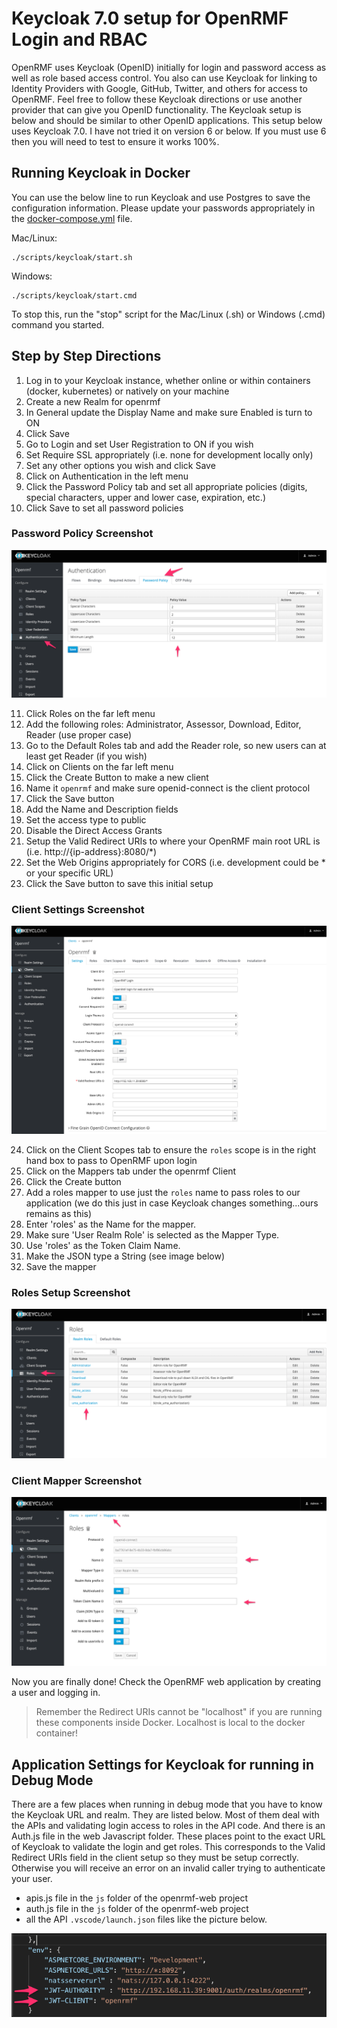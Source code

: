 # Keycloak 7.0 setup for OpenRMF Login and RBAC
OpenRMF uses Keycloak (OpenID) initially for login and password access as well as role based access control. You also can use Keycloak for linking to Identity Providers with Google, GitHub, Twitter, and others for access to OpenRMF. Feel free to follow these Keycloak directions or use another provider that can give you OpenID functionality. The Keycloak setup is below and should be similar to other OpenID applications. This setup below uses Keycloak 7.0. I have not tried it on version 6 or below. If you must use 6 then you will need to test to ensure it works 100%.

## Running Keycloak in Docker
You can use the below line to run Keycloak and use Postgres to save the configuration information. Please update your passwords appropriately in the [docker-compose.yml](scripts/keycloak/docker-compose.yml) file.

Mac/Linux:
```
./scripts/keycloak/start.sh
```

Windows:
```
./scripts/keycloak/start.cmd
```

To stop this, run the "stop" script for the Mac/Linux (.sh) or Windows (.cmd) command you started.

## Step by Step Directions

1. Log in to your Keycloak instance, whether online or within containers (docker, kubernetes) or natively on your machine
2. Create a new Realm for openrmf
3. In General update the Display Name and make sure Enabled is turn to ON
4. Click Save
5. Go to Login and set User Registration to ON if you wish
6. Set Require SSL appropriately (i.e. none for development locally only)
7. Set any other options you wish and click Save
8. Click on Authentication in the left menu
9. Click the Password Policy tab and set all appropriate policies (digits, special characters, upper and lower case, expiration, etc.)
10. Click Save to set all password policies

### Password Policy Screenshot
![Image](./img/keycloak/authentication-password-policy.png?raw=true)

11. Click Roles on the far left menu
12. Add the following roles: Administrator, Assessor, Download, Editor, Reader (use proper case)
13. Go to the Default Roles tab and add the Reader role, so new users can at least get Reader (if you wish)
14. Click on Clients on the far left menu
15. Click the Create Button to make a new client
16. Name it `openrmf` and make sure openid-connect is the client protocol
17. Click the Save button
18. Add the Name and Description fields
19. Set the access type to public
20. Disable the Direct Access Grants
21. Setup the Valid Redirect URIs to where your OpenRMF main root URL is (i.e. http://{ip-address}:8080/*)
22. Set the Web Origins appropriately for CORS (i.e. development could be * or your specific URL)
23. Click the Save button to save this initial setup

### Client Settings Screenshot
![Image](./img/keycloak/keycloak-openrmf-settings.png?raw=true)

24. Click on the Client Scopes tab to ensure the `roles` scope is in the right hand box to pass to OpenRMF upon login
25. Click on the Mappers tab under the openrmf Client
26. Click the Create button
27. Add a roles mapper to use just the `roles` name to pass roles to our application (we do this just in case Keycloak changes something...ours remains as this)
28. Enter 'roles' as the Name for the mapper.
29. Make sure 'User Realm Role' is selected as the Mapper Type.
30. Use 'roles' as the Token Claim Name.
31. Make the JSON type a String (see image below)
32. Save the mapper

### Roles Setup Screenshot
![Image](./img/keycloak/keycloak-roles.png?raw=true)

### Client Mapper Screenshot
![Image](./img/keycloak/keycloak-openrmf-client-mapper-roles.png?raw=true)


Now you are finally done! Check the OpenRMF web application by creating a user and logging in. 

> Remember the Redirect URIs cannot be "localhost" if you are running these components inside Docker. Localhost is local to the docker container!

## Application Settings for Keycloak for running in Debug Mode
There are a few places when running in debug mode that you have to know the Keycloak URL and realm. They are listed below. Most of them deal with the APIs and validating login access to roles in the API code. And there is an Auth.js file in the web Javascript folder.  These places point to the exact URL of Keycloak to validate the login and get roles. This corresponds to the Valid Redirect URIs field in the client setup so they must be setup correctly. Otherwise you will receive an error on an invalid caller trying to authenticate your user.

* apis.js file in the `js` folder of the openrmf-web project
* auth.js file in the `js` folder of the openrmf-web project
* all the API `.vscode/launch.json` files like the picture below.

![Image](./img/keycloak/dotnet-core-keycloak-reference.png?raw=true)
